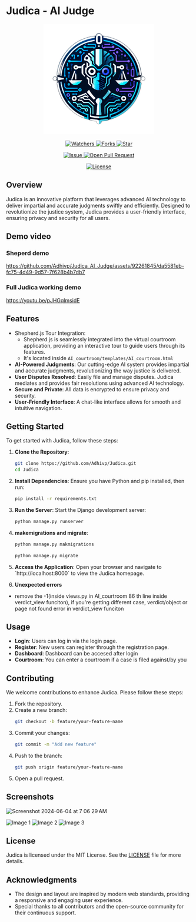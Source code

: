 # Judica - AI Judge
<p align="center">
    <img src="https://github.com/Adhivp/Judica/blob/master/Judica/static/images/logo.png" width=300 />
</p>
<p align="center">
    <p align="center">
        <a href="https://github.com/Adhivp/Judica" target="blank">
            <img src="https://img.shields.io/github/watchers/Adhivp/Judica?style=for-the-badge&logo=appveyor" alt="Watchers"/>
        </a>
        <a href="https://github.com/Adhivp/Judica/fork" target="blank">
            <img src="https://img.shields.io/github/forks/Adhivp/Judica?style=for-the-badge&logo=appveyor" alt="Forks"/>
        </a>
        <a href="https://github.com/Adhivp/Judica/stargazers" target="blank">
            <img src="https://img.shields.io/github/stars/Adhivp/Judica?style=for-the-badge&logo=appveyor" alt="Star"/>
        </a>
    </p>
    <p align="center">
        <a href="https://github.com/Adhivp/Judica/issues" target="blank">
            <img src="https://img.shields.io/github/issues/Adhivp/Judica?style=for-the-badge&logo=appveyor" alt="Issue"/>
        </a>
        <a href="https://github.com/Adhivp/Judica/pulls" target="blank">
            <img src="https://img.shields.io/github/issues-pr/Adhivp/Judica?style=for-the-badge&logo=appveyor" alt="Open Pull Request"/>
        </a>
    </p>
    <p align="center">
        <a href="https://github.com/Adhivp/Judica/blob/master/LICENSE" target="blank">
            <img src="https://img.shields.io/github/license/Adhivp/Judica?style=for-the-badge&logo=appveyor" alt="License" />
        </a>
    </p>
</p>

## Overview

Judica is an innovative platform that leverages advanced AI technology to deliver impartial and accurate judgments swiftly and efficiently. Designed to revolutionize the justice system, Judica provides a user-friendly interface, ensuring privacy and security for all users.

## Demo video
### Sheperd demo
https://github.com/Adhivp/Judica_AI_Judge/assets/92261845/da5581eb-fc75-4d49-9d57-7f628b4b7db7

### Full Judica working demo
https://youtu.be/pJHGqlmsidE

## Features
- Shepherd.js Tour Integration:
    - Shepherd.js is seamlessly integrated into the virtual courtroom application, providing an interactive tour to guide users through its features.
    - It's located inside `AI_courtroom/templates/AI_courtroom.html`
- **AI-Powered Judgments**: Our cutting-edge AI system provides impartial and accurate judgments, revolutionizing the way justice is delivered.
- **User Disputes Resolved**: Easily file and manage disputes. Judica mediates and provides fair resolutions using advanced AI technology.
- **Secure and Private**: All data is encrypted to ensure privacy and security.
- **User-Friendly Interface**: A chat-like interface allows for smooth and intuitive navigation.



## Getting Started

To get started with Judica, follow these steps:

1. **Clone the Repository**:
    ```bash
    git clone https://github.com/Adhivp/Judica.git
    cd Judica
    ```

2. **Install Dependencies**:
    Ensure you have Python and pip installed, then run:
    ```bash
    pip install -r requirements.txt
    ```

3. **Run the Server**:
    Start the Django development server:
    ```bash
    python manage.py runserver
    ```
4. **makemigrations and migrate**:
    ```bash
    python manage.py makmigrations
    ```
    ```bash
    python manage.py migrate
    ```
5. **Access the Application**:
    Open your browser and navigate to \`http://localhost:8000\` to view the Judica homepage.

6. **Unexpected errors**
 - remove the -1(inside views.py in AI_courtroom 86 th line inside verdict_view funciton), if you're getting different case, verdict/object or page not found error in verdict_view funciton

    

## Usage

- **Login**: Users can log in via the login page.
- **Register**: New users can register through the registration page.
- **Dashboard**: Dashboard can be accesed after login
- **Courtroom**: You can enter a courtroom if a case is filed against/by you


## Contributing

We welcome contributions to enhance Judica. Please follow these steps:

1. Fork the repository.
2. Create a new branch:
    ```bash
    git checkout -b feature/your-feature-name
    ```
3. Commit your changes:
    ```bash
    git commit -m "Add new feature"
    ```
4. Push to the branch:
    ```bash
    git push origin feature/your-feature-name
    ```
5. Open a pull request.

## Screenshots

![Screenshot 2024-06-04 at 7 06 29 AM](https://github.com/Adhivp/Judica_AI_Judge/assets/92261845/56762087-7bca-4cc0-bf88-9b5519a069fa)

<img src="https://github.com/Adhivp/Judica/assets/92261845/7ec6fe3d-e031-4568-a9ab-0beee1e7fe19" alt="Image 1">
<img src="https://github.com/Adhivp/Judica/assets/92261845/a5315474-feb3-46ce-babb-3e60293dfd92" alt="Image 2">
<img src="https://github.com/Adhivp/Judica/assets/92261845/9773a4d4-2a13-4452-b6a8-66030b024f53" alt="Image 3">






## License

Judica is licensed under the MIT License. See the [LICENSE](LICENSE) file for more details.

## Acknowledgments

- The design and layout are inspired by modern web standards, providing a responsive and engaging user experience.
- Special thanks to all contributors and the open-source community for their continuous support.
